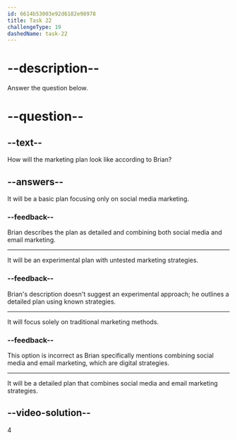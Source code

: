 ```yaml
---
id: 6614b53003e92d6182e98978
title: Task 22
challengeType: 19
dashedName: task-22
---
```


<!--
AUDIO REFERENCE:
Brian: Great! So, we are going to create a detailed marketing plan, combining social media and email marketing. It will help us achieve our goals.
-->

# --description--

Answer the question below.

# --question--

## --text--

How will the marketing plan look like according to Brian?

## --answers--

It will be a basic plan focusing only on social media marketing.

### --feedback--

Brian describes the plan as detailed and combining both social media and email marketing.

---

It will be an experimental plan with untested marketing strategies.

### --feedback--

Brian's description doesn't suggest an experimental approach; he outlines a detailed plan using known strategies.

---

It will focus solely on traditional marketing methods.

### --feedback--

This option is incorrect as Brian specifically mentions combining social media and email marketing, which are digital strategies.

---

It will be a detailed plan that combines social media and email marketing strategies.

## --video-solution--

4

